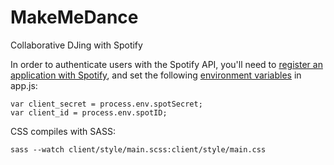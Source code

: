 MakeMeDance
===========

Collaborative DJing with Spotify

In order to authenticate users with the Spotify API, you'll need to [register an application with Spotify](https://developer.spotify.com/my-applications), and set the following [environment variables](http://genepath.med.harvard.edu/mw/Bash:HOW_TO:_Set_an_environment_variable_in_the_bash_shell) in app.js:

```
var client_secret = process.env.spotSecret;
var client_id = process.env.spotID;
```

CSS compiles with SASS:

```sass --watch client/style/main.scss:client/style/main.css```
